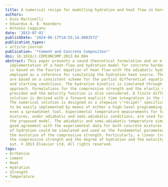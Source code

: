 ```yaml
---
title: A numerical recipe for modelling hydration and heat flow in hardening concrete
authors:
- Enzo Martinelli
- Eduardus A. B. Koenders
- Antonio Caggiano
date: '2013-07-01'
publishDate: '2024-06-17T14:55:14.608357Z'
publication_types:
- article-journal
publication: '*Cement and Concrete Composites*'
doi: 10.1016/J.CEMCONCOMP.2013.04.004
abstract: This paper presents a sound theoretical formulation and an effective numerical
  implementation of a heat-flow and hydration model for concrete hardening. The model
  is based on the Fourier equation of heat flow with the adiabatic hydration curve
  employed as a reference for simulating the hydration heat source. The proposed formulations
  are based on a consistent scheme for the partial differential equation and its boundary
  and starting conditions. The hydration kinetics is simulated through the Arrhenius
  approach. Formulations for the compressive strength and the elastic modulus are
  provided and the maturity function is also considered. A finite difference numerical
  solution is derived with a forward explicit time integration in the time-space domain.
  The numerical solution is designed as a stepwise \"recipe\" specifically conceived
  to be easily implemented by means of either a high-level programming language or
  even a spreadsheet tool. Experimental temperature measurements for two different
  mixtures, under adiabatic and semi-adiabatic conditions, are used for validating
  the proposed model. The adiabatic and semi-adiabatic temperature simulations show
  good agreement with the experimental data for both concrete mixtures. The degree
  of hydration could be simulated and used as the fundamental parameter for scrutinising
  the evolution of the compressive strength. Particularly, a linear trend between
  the compressive strength and the degree of hydration and the maturity was figured
  out. © 2013 Elsevier Ltd. All rights reserved.
tags:
- Arrhenius
- Cement
- Heat
- Hydration
- Strength
- Temperature
---
```

